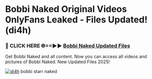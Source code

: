 # Bobbi Naked Original Videos 0nlyFans Leaked - Files Updated! (di4h)

<h3>🔴 CLICK HERE 🌐==►► <a href="https://tinyurl.com/up5wt9bj" rel="nofollow">Bobbi Naked Updated Files</a></h3>

Get Bobbi Naked and all content. Now you can access all videos and pictures of Bobbi Naked. New Updated Files 2025!

[![di4h](https://i.imgur.com/ABiUzMV.gif)](https://tinyurl.com/up5wt9bj)
bobbi starr naked